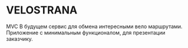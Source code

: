 # VELOSTRANA
MVC
В будущем сервис для обмена интересными вело маршрутами. 
Приложение с минимальным функционалом, для презентации заказчику.
